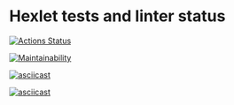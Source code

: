 # Hexlet tests and linter status

[![Actions Status](https://github.com/GregorGo/python-project-lvl1/workflows/hexlet-check/badge.svg)](https://github.com/GregorGo/python-project-lvl1/actions)

[![Maintainability](https://api.codeclimate.com/v1/badges/b2c44847c63ad5cdb69e/maintainability)](https://codeclimate.com/github/GregorGo/python-project-lvl1/maintainability)

[![asciicast](https://asciinema.org/a/ZD9l9LTc9zV4Z3IJaG1QHqUWT.svg)](https://asciinema.org/a/ZD9l9LTc9zV4Z3IJaG1QHqUWT)

[![asciicast](https://asciinema.org/a/bR"hJP3mcWXYrDrGwY2e8eO4fF.svg)](https://asciinema.org/a/bRhJP3mcWXYrDrGwY2e8eO4fF)
